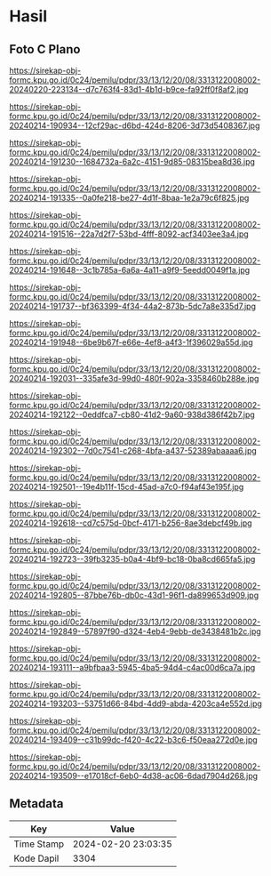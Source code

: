 # Hasil

## Foto C Plano

https://sirekap-obj-formc.kpu.go.id/0c24/pemilu/pdpr/33/13/12/20/08/3313122008002-20240220-223134--d7c763f4-83d1-4b1d-b9ce-fa92ff0f8af2.jpg

https://sirekap-obj-formc.kpu.go.id/0c24/pemilu/pdpr/33/13/12/20/08/3313122008002-20240214-190934--12cf29ac-d6bd-424d-8206-3d73d5408367.jpg

https://sirekap-obj-formc.kpu.go.id/0c24/pemilu/pdpr/33/13/12/20/08/3313122008002-20240214-191230--1684732a-6a2c-4151-9d85-08315bea8d36.jpg

https://sirekap-obj-formc.kpu.go.id/0c24/pemilu/pdpr/33/13/12/20/08/3313122008002-20240214-191335--0a0fe218-be27-4d1f-8baa-1e2a79c6f825.jpg

https://sirekap-obj-formc.kpu.go.id/0c24/pemilu/pdpr/33/13/12/20/08/3313122008002-20240214-191516--22a7d2f7-53bd-4fff-8092-acf3403ee3a4.jpg

https://sirekap-obj-formc.kpu.go.id/0c24/pemilu/pdpr/33/13/12/20/08/3313122008002-20240214-191648--3c1b785a-6a6a-4a11-a9f9-5eedd0049f1a.jpg

https://sirekap-obj-formc.kpu.go.id/0c24/pemilu/pdpr/33/13/12/20/08/3313122008002-20240214-191737--bf363399-4f34-44a2-873b-5dc7a8e335d7.jpg

https://sirekap-obj-formc.kpu.go.id/0c24/pemilu/pdpr/33/13/12/20/08/3313122008002-20240214-191948--6be9b67f-e66e-4ef8-a4f3-1f396029a55d.jpg

https://sirekap-obj-formc.kpu.go.id/0c24/pemilu/pdpr/33/13/12/20/08/3313122008002-20240214-192031--335afe3d-99d0-480f-902a-3358460b288e.jpg

https://sirekap-obj-formc.kpu.go.id/0c24/pemilu/pdpr/33/13/12/20/08/3313122008002-20240214-192122--0eddfca7-cb80-41d2-9a60-938d386f42b7.jpg

https://sirekap-obj-formc.kpu.go.id/0c24/pemilu/pdpr/33/13/12/20/08/3313122008002-20240214-192302--7d0c7541-c268-4bfa-a437-52389abaaaa6.jpg

https://sirekap-obj-formc.kpu.go.id/0c24/pemilu/pdpr/33/13/12/20/08/3313122008002-20240214-192501--19e4b11f-15cd-45ad-a7c0-f94af43e195f.jpg

https://sirekap-obj-formc.kpu.go.id/0c24/pemilu/pdpr/33/13/12/20/08/3313122008002-20240214-192618--cd7c575d-0bcf-4171-b256-8ae3debcf49b.jpg

https://sirekap-obj-formc.kpu.go.id/0c24/pemilu/pdpr/33/13/12/20/08/3313122008002-20240214-192723--39fb3235-b0a4-4bf9-bc18-0ba8cd665fa5.jpg

https://sirekap-obj-formc.kpu.go.id/0c24/pemilu/pdpr/33/13/12/20/08/3313122008002-20240214-192805--87bbe76b-db0c-43d1-96f1-da899653d909.jpg

https://sirekap-obj-formc.kpu.go.id/0c24/pemilu/pdpr/33/13/12/20/08/3313122008002-20240214-192849--57897f90-d324-4eb4-9ebb-de3438481b2c.jpg

https://sirekap-obj-formc.kpu.go.id/0c24/pemilu/pdpr/33/13/12/20/08/3313122008002-20240214-193111--a9bfbaa3-5945-4ba5-94d4-c4ac00d6ca7a.jpg

https://sirekap-obj-formc.kpu.go.id/0c24/pemilu/pdpr/33/13/12/20/08/3313122008002-20240214-193203--53751d66-84bd-4dd9-abda-4203ca4e552d.jpg

https://sirekap-obj-formc.kpu.go.id/0c24/pemilu/pdpr/33/13/12/20/08/3313122008002-20240214-193409--c31b99dc-f420-4c22-b3c6-f50eaa272d0e.jpg

https://sirekap-obj-formc.kpu.go.id/0c24/pemilu/pdpr/33/13/12/20/08/3313122008002-20240214-193509--e17018cf-6eb0-4d38-ac06-6dad7904d268.jpg


## Metadata

| Key        | Value               |
| ---------- | ------------------- |
| Time Stamp | 2024-02-20 23:03:35 |
| Kode Dapil | 3304                |



